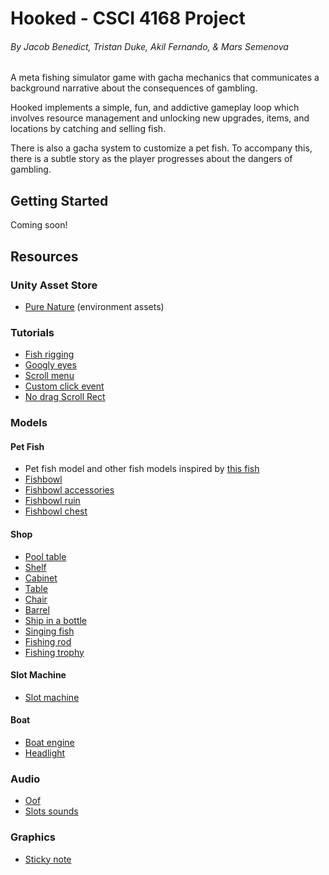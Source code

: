 # Hooked - CSCI 4168 Project
###### By Jacob Benedict, Tristan Duke, Akil Fernando, & Mars Semenova

A meta fishing simulator game with gacha mechanics that communicates a background narrative about the consequences of gambling. 

Hooked implements a simple, fun, and addictive gameplay loop which involves resource management and unlocking new upgrades, items, and locations by catching and selling fish.

There is also a gacha system to customize a pet fish. To accompany this, there is a subtle story as the player progresses about the dangers of gambling.

## Getting Started

Coming soon!

## Resources

### Unity Asset Store
- [Pure Nature](https://assetstore.unity.com/packages/3d/environments/pure-nature-188246) (environment assets)

### Tutorials
- [Fish rigging](https://www.youtube.com/watch?v=D0m158KjsZo)
- [Googly eyes](https://www.youtube.com/watch?v=d4MmD7jsrYY&t=21s)
- [Scroll menu](https://www.youtube.com/watch?v=5gAy9y4mOFc)
- [Custom click event](https://discussions.unity.com/t/solved-scroll-not-working-when-elements-inside-have-click-events/130859/2)
- [No drag Scroll Rect](https://www.reddit.com/r/Unity3D/comments/qnk6di/disabling_mouse_scrolling_on_scroll_view/?rdt=35497)

### Models 

#### Pet Fish
- Pet fish model and other fish models inspired by [this fish](https://assetstore.unity.com/packages/3d/environments/pure-nature-188246)
- [Fishbowl](https://sketchfab.com/3d-models/world-skills-fish-bowl-practice-0c1dc0942a244e77929c367e564ab8e4)
- [Fishbowl accessories](https://sketchfab.com/3d-models/room-aquarium-now-animated-3d2177c3e90a4379b3484d811c013284)
- [Fishbowl ruin](https://sketchfab.com/3d-models/temple-ruin-aquarium-decoration-photoscan-fad156666c33460a9074ceaa6ed6c93e)
- [Fishbowl chest](https://sketchfab.com/3d-models/treasure-chest-773a2f35025b4e2e9ac48fd84c16b3ab)

#### Shop
- [Pool table](https://sketchfab.com/3d-models/pool-table-fdacab7310cc4ad7811cb7eff95f486b)
- [Shelf](https://sketchfab.com/3d-models/old-shelves-tv-stand-and-closets-9fdec87bf0554695aa5c46a6b801d440)
- [Cabinet](https://sketchfab.com/3d-models/bar-cabinet-fd17f9230e344a1cb62ffc3b848a64fa)
- [Table](https://sketchfab.com/3d-models/vintage-circular-dining-tables-type-c-22a6859105e843b592b8ff7020c9dc98)
- [Chair](https://sketchfab.com/3d-models/low-poly-old-wood-chair-724276a77aca4e059ae0d1721da63741)
- [Barrel](https://sketchfab.com/3d-models/barrel-341eecd25e7f4914a6d321e71e5629af)
- [Ship in a bottle](https://sketchfab.com/3d-models/ship-in-a-bottle-free-download-599eda0ca7264058a774bd42db3e89c0)
- [Singing fish](https://sketchfab.com/3d-models/singing-fish-be1d414591b94c4f9bad500a637d8c56)
- [Fishing rod](https://sketchfab.com/3d-models/fishing-rod-2379c4d6bd894395aca307619ff48689)
- [Fishing trophy](https://www.cgtrader.com/free-3d-print-models/house/decor/fishing-trophy)

#### Slot Machine
- [Slot machine](https://sketchfab.com/3d-models/slot-machine-3efc01588cd34eae99bc78a64fa0970c)

#### Boat
- [Boat engine](https://sketchfab.com/search?features=downloadable&q=boat+engine&type=models)
- [Headlight](https://sketchfab.com/3d-models/round-headlight-bc80e954ac954a149486d5547c42c3f0)

### Audio
- [Oof](https://www.youtube.com/watch?v=xYJ63OTMDL4)
- [Slots sounds](https://www.youtube.com/watch?v=LBjAw8VC1Ok)

### Graphics
- [Sticky note](https://www.nicepng.com/ourpic/u2q8a9w7i1a9r5t4_sticky-note-png-sticky-notes-transparent-png/)

